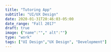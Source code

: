 ```yaml
---
title: "Tutoring App"
subtitle: "UI/UX Design"
date: 2020-01-31T20:46:03-05:00
date_range: "Fall 2017"
draft: true
image: {"name":""," alt":""}
type: "work"
tags: ["UI Design","UX Design", "Development"]
---
```

